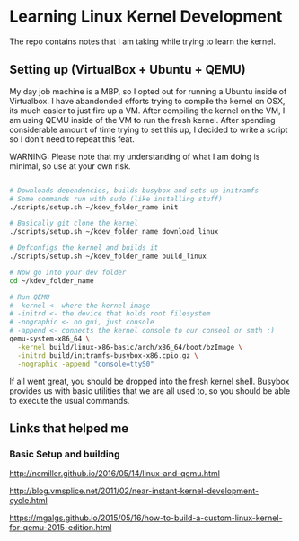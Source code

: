 # Learning Linux Kernel Development
The repo contains notes that I am taking while trying to learn the kernel.

## Setting up (VirtualBox + Ubuntu + QEMU)

My day job machine is a MBP, so I opted out for running a Ubuntu inside of Virtualbox.
I have abandonded efforts trying to compile the kernel on OSX, its much easier to just fire up a VM. 
After compiling the kernel on the VM, I am using QEMU inside of the VM to run the fresh kernel.
After spending considerable amount of time trying to set this up, I decided to write a script so I don't
need to repeat this feat. 

WARNING: Please note that my understanding of what I am doing is minimal, so use at your own risk.

```bash

# Downloads dependencies, builds busybox and sets up initramfs
# Some commands run with sudo (like installing stuff)
./scripts/setup.sh ~/kdev_folder_name init

# Basically git clone the kernel
./scripts/setup.sh ~/kdev_folder_name download_linux

# Defconfigs the kernel and builds it
./scripts/setup.sh ~/kdev_folder_name build_linux

# Now go into your dev folder
cd ~/kdev_folder_name

# Run QEMU
# -kernel <- where the kernel image
# -initrd <- the device that holds root filesystem
# -nographic <- no gui, just console
# -append <- connects the kernel console to our conseol or smth :) 
qemu-system-x86_64 \
  -kernel build/linux-x86-basic/arch/x86_64/boot/bzImage \
  -initrd build/initramfs-busybox-x86.cpio.gz \
  -nographic -append "console=ttyS0"
```

If all went great, you should be dropped into the fresh kernel shell. Busybox provides us
with basic utilities that we are all used to, so you should be able to execute the usual
commands.

## Links that helped me
### Basic Setup and building
http://ncmiller.github.io/2016/05/14/linux-and-qemu.html

http://blog.vmsplice.net/2011/02/near-instant-kernel-development-cycle.html

https://mgalgs.github.io/2015/05/16/how-to-build-a-custom-linux-kernel-for-qemu-2015-edition.html

